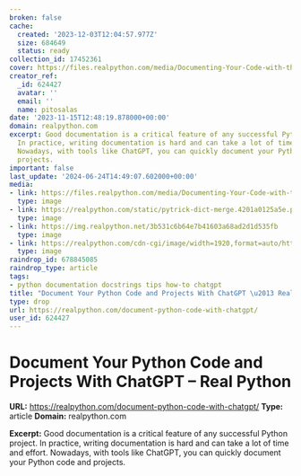 ```yaml
---
broken: false
cache:
  created: '2023-12-03T12:04:57.977Z'
  size: 684649
  status: ready
collection_id: 17452361
cover: https://files.realpython.com/media/Documenting-Your-Code-with-the-Help-of-ChatGPT_Watermarked.daa041e7ad32.jpg
creator_ref:
  _id: 624427
  avatar: ''
  email: ''
  name: pitosalas
date: '2023-11-15T12:48:19.878000+00:00'
domain: realpython.com
excerpt: Good documentation is a critical feature of any successful Python project.
  In practice, writing documentation is hard and can take a lot of time and effort.
  Nowadays, with tools like ChatGPT, you can quickly document your Python code and
  projects.
important: false
last_update: '2024-06-24T14:49:07.602000+00:00'
media:
- link: https://files.realpython.com/media/Documenting-Your-Code-with-the-Help-of-ChatGPT_Watermarked.daa041e7ad32.jpg
  type: image
- link: https://realpython.com/static/pytrick-dict-merge.4201a0125a5e.png
  type: image
- link: https://img.realpython.net/3b531c6b64e7b41603a68ad2d1d535fb
  type: image
- link: https://realpython.com/cdn-cgi/image/width=1920,format=auto/https://files.realpython.com/media/Documenting-Your-Code-with-the-Help-of-ChatGPT_Watermarked.daa041e7ad32.jpg
  type: image
raindrop_id: 678845085
raindrop_type: article
tags:
- python documentation docstrings tips how-to chatgpt
title: "Document Your Python Code and Projects With ChatGPT \u2013 Real Python"
type: drop
url: https://realpython.com/document-python-code-with-chatgpt/
user_id: 624427
---
```


# Document Your Python Code and Projects With ChatGPT – Real Python

**URL:** https://realpython.com/document-python-code-with-chatgpt/
**Type:** article
**Domain:** realpython.com

**Excerpt:** Good documentation is a critical feature of any successful Python project. In practice, writing documentation is hard and can take a lot of time and effort. Nowadays, with tools like ChatGPT, you can quickly document your Python code and projects.
